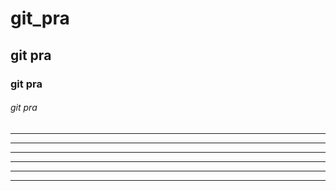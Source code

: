 # git_pra

## git pra

### git pra

###### git pra

---

------------

- - -

***

************

* * *
